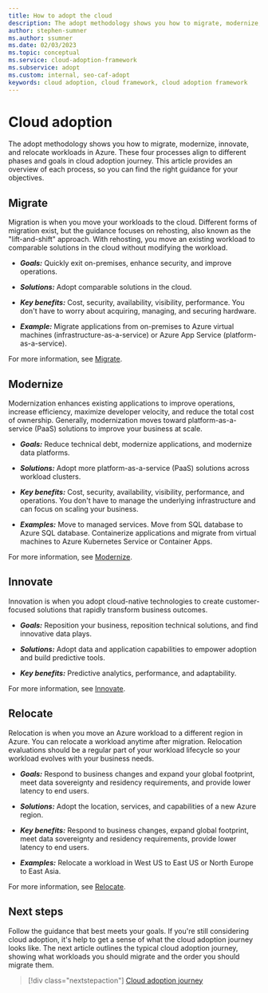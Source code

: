 ```yaml
---
title: How to adopt the cloud
description: The adopt methodology shows you how to migrate, modernize, innovate, and relocate workloads in Azure.
author: stephen-sumner
ms.author: ssumner
ms.date: 02/03/2023
ms.topic: conceptual
ms.service: cloud-adoption-framework
ms.subservice: adopt
ms.custom: internal, seo-caf-adopt
keywords: cloud adoption, cloud framework, cloud adoption framework
---
```


# Cloud adoption

The adopt methodology shows you how to migrate, modernize, innovate, and relocate workloads in Azure. These four processes align to different phases and goals in cloud adoption journey. This article provides an overview of each process, so you can find the right guidance for your objectives.

## Migrate

Migration is when you move your workloads to the cloud. Different forms of migration exist, but the guidance focuses on rehosting, also known as the "lift-and-shift" approach. With rehosting, you move an existing workload to comparable solutions in the cloud without modifying the workload.

- ***Goals:*** Quickly exit on-premises, enhance security, and improve operations.

- ***Solutions:*** Adopt comparable solutions in the cloud.

- ***Key benefits:*** Cost, security, availability, visibility, performance. You don't have to worry about acquiring, managing, and securing hardware.

- ***Example:*** Migrate applications from on-premises to Azure virtual machines (infrastructure-as-a-service) or Azure App Service (platform-as-a-service).

For more information, see [Migrate](../migrate/index.md).

## Modernize

Modernization enhances existing applications to improve operations, increase efficiency, maximize developer velocity, and reduce the total cost of ownership. Generally, modernization moves toward platform-as-a-service (PaaS) solutions to improve your business at scale.

- ***Goals:*** Reduce technical debt, modernize applications, and modernize data platforms.

- ***Solutions:*** Adopt more platform-as-a-service (PaaS) solutions across workload clusters.

- ***Key benefits:*** Cost, security, availability, visibility, performance, and operations. You don't have to manage the underlying infrastructure and can focus on scaling your business.

- ***Examples:*** Move to managed services. Move from SQL database to Azure SQL database. Containerize applications and migrate from virtual machines to Azure Kubernetes Service or Container Apps.

For more information, see [Modernize](../modernize/index.md).

## Innovate

Innovation is when you adopt cloud-native technologies to create customer-focused solutions that rapidly transform business outcomes.

- ***Goals:*** Reposition your business, reposition technical solutions, and find innovative data plays.

- ***Solutions:*** Adopt data and application capabilities to empower adoption and build predictive tools.

- ***Key benefits:*** Predictive analytics, performance, and adaptability.

For more information, see [Innovate](../innovate/index.md).

## Relocate

Relocation is when you move an Azure workload to a different region in Azure. You can relocate a workload anytime after migration. Relocation evaluations should be a regular part of your workload lifecycle so your workload evolves with your business needs.

- ***Goals:*** Respond to business changes and expand your global footprint, meet data sovereignty and residency requirements, and provide lower latency to end users.

- ***Solutions:*** Adopt the location, services, and capabilities of a new Azure region.

- ***Key benefits:*** Respond to business changes, expand global footprint, meet data sovereignty and residency requirements, provide lower latency to end users.

- ***Examples:*** Relocate a workload in West US to East US or North Europe to East Asia.

For more information, see [Relocate](../relocate/index.md).

## Next steps

Follow the guidance that best meets your goals. If you're still considering cloud adoption, it's help to get a sense of what the cloud adoption journey looks like. The next article outlines the typical cloud adoption journey, showing what workloads you should migrate and the order you should migrate them.

> [!div class="nextstepaction"]
> [Cloud adoption journey](cloud-adoption.md)
